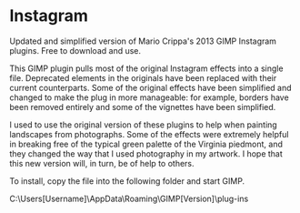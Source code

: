 # Instagram
Updated and simplified version of Mario Crippa's 2013 GIMP Instagram plugins. Free to download and use.

This GIMP plugin pulls most of the original Instagram effects into a single file. Deprecated elements in the originals have been
replaced with their current counterparts. Some of the original effects have been simplified and changed to make the plug in more manageable:
for example, borders have been removed entirely and some of the vignettes have been simplified.

I used to use the original version of these plugins to help when painting landscapes from photographs. Some
of the effects were extremely helpful in breaking free of the typical green palette of the Virginia piedmont, 
and they changed the way that I used photography in my artwork. I hope that this new version will, in turn, be of help to others.

To install, copy the file into the following folder and start GIMP.

C:\Users\[Username]\AppData\Roaming\GIMP\[Version]\plug-ins
